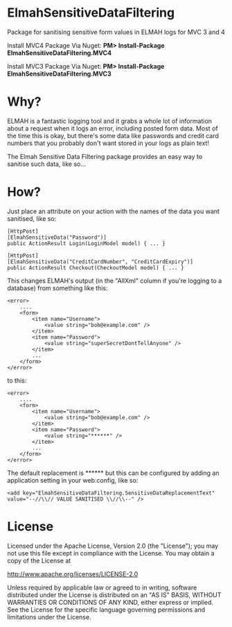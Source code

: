 ElmahSensitiveDataFiltering
===========================

Package for sanitising sensitive form values in ELMAH logs for MVC 3 and 4

Install MVC4 Package Via Nuget: 
__PM> Install-Package ElmahSensitiveDataFiltering.MVC4__

Install MVC3 Package Via Nuget: 
__PM> Install-Package ElmahSensitiveDataFiltering.MVC3__

Why?
====

ELMAH is a fantastic logging tool and it grabs a whole lot of information about a request when it logs an error, including posted form data.  Most of the time this is okay, but there's some data like passwords and credit card numbers that you probably don't want stored in your logs as plain text!

The Elmah Sensitive Data Filtering package provides an easy way to sanitise such data, like so...

How?
====

Just place an attribute on your action with the names of the data you want sanitised, like so:

```
[HttpPost]
[ElmahSensitiveData("Password")]
public ActionResult Login(LoginModel model) { ... }

[HttpPost]
[ElmahSensitiveData("CreditCardNumber", "CreditCardExpiry")]
public ActionResult Checkout(CheckoutModel model) { ... }
```

This changes ELMAH's output (in the "AllXml" column if you're logging to a database) from something like this:
````
<error>
	....
	<form>
		<item name="Username">
			<value string="bob@example.com" />
		</item>
		<item name="Password">
			<value string="superSecretDontTellAnyone" />
		</item>
		...
	</form>
</error>
````

to this:
````
<error>
	....
	<form>
		<item name="Username">
			<value string="bob@example.com" />
		</item>
		<item name="Password">
			<value string="******" />
		</item>
		...
	</form>
</error>
````

The default replacement is ****** but this can be configured by adding an application setting in your web.config, like so:
````
<add key="ElmahSensitiveDataFiltering.SensitiveDataReplacementText" value="--//\\// VALUE SANITISED \\//\\--" />
````

License
=======
Licensed under the Apache License, Version 2.0 (the "License"); you may not use this file except in compliance with the License. You may obtain a copy of the License at

  http://www.apache.org/licenses/LICENSE-2.0

Unless required by applicable law or agreed to in writing, software distributed under the License is distributed on an "AS IS" BASIS, WITHOUT WARRANTIES OR CONDITIONS OF ANY KIND, either express or implied. See the License for the specific language governing permissions and limitations under the License.
